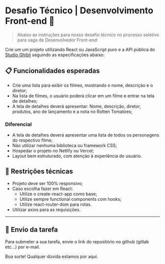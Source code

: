 # Desafio Técnico | Desenvolvimento Front-end 🐶

> Abaixo as instruções para nosso desafio técnico no processo seletivo para vaga de Desenvolvedor Front-end:

Crie um um projeto utilizando React ou JavaScript puro e a API pública do [Studio Ghibli](https://ghibliapi.herokuapp.com/#) seguindo as especificações abaixo:

## 📋  Funcionalidades esperadas

- Crie uma lista para exibir os filmes, mostrando o nome, descrição e o diretor;
- Na lista de filmes, o usuário poderá clicar em um filme e entrar na tela de detalhes;
- A tela de detalhes deverá apresentar: Nome, descrição, diretor, produtos, ano de lançamento e a nota no Rotten Tomatoes;

### Diferencial

- A tela de detalhes deverá apresentar uma lista de todos os personagens do respectivo filme;
- Não utilizar nenhuma biblioteca ou framework CSS;
- Hospedar o projeto no Netlify ou Vercel;
- Layout bem estruturado, com atenção à experiência do usuário.

## 🔧 Restrições técnicas

- Projeto deve ser 100% responsivo;
- Caso escolha fazer em React:
  - Utilize o create-react-app como base;
  - Utilize sempre functional components com hooks;
  - Utilize react-router-dom para rotas.
- Utilizar axios para as requisições.

---

## 📧 Envio da tarefa

Para submeter a sua tarefa, envie o link do repositório no github (gitlab etc...) por e-mail.

Boa sorte! Qualquer dúvida estamos por aqui.
